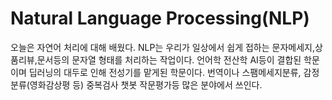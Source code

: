 #  Natural Language Processing(NLP)
오늘은 자연어 처리에 대해 배웠다. NLP는 우리가 일상에서 쉽게 접하는 문자메세지,상품리뷰,문서등의 문자열 형태를 처리하는 작업이다. 언어학 전산학 AI등이 결합된 학문이며
딥러닝의 대두로 인해 전성기를 맡게된 학문이다. 번역이나 스팸메세지분류, 감정분류(영화감상평 등) 중복검사 챗봇 작문평가등 많은 분야에서 쓰인다.

